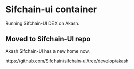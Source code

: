 # Sifchain-ui container

Running Sifchain-UI DEX on Akash.

## Moved to Sifchain-UI repo

Akash Sifchain-UI has a new home now,

https://github.com/Sifchain/sifchain-ui/tree/develop/akash
